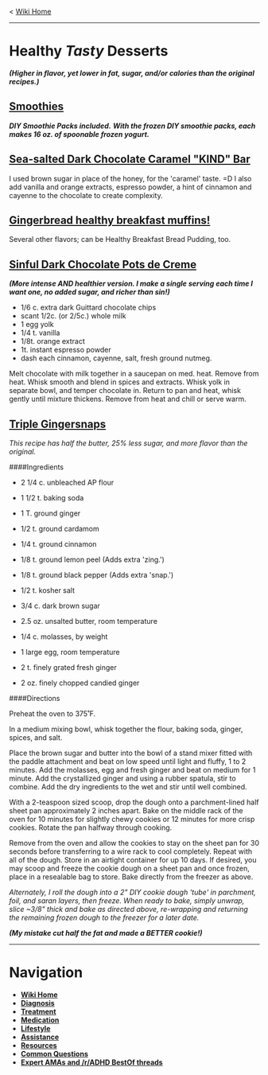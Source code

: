 ﻿< [Wiki Home](/r/adhd/wiki)

***
# Healthy *Tasty* Desserts
***(Higher in flavor, yet lower in fat, sugar, and/or calories than the original recipes.)***

## [Smoothies](/r/ADHD/wiki/smoothies)
  ***DIY Smoothie Packs included.***
  ***With the frozen DIY smoothie packs, each makes 16 oz. of spoonable frozen yogurt.***

## **[Sea-salted Dark Chocolate Caramel "KIND" Bar](http://www.theyummylife.com/recipes/324)** 
I used brown sugar in place of the honey, for the 'caramel' taste. =D I also add vanilla and orange extracts, espresso powder, a hint of cinnamon and cayenne to the chocolate to create complexity.

## [Gingerbread healthy breakfast muffins!](http://www.theyummylife.com/magic_muffins)
Several other flavors; can be Healthy Breakfast Bread Pudding, too.

## [Sinful Dark Chocolate Pots de Creme](http://bakedbree.com/land-o-lakes-milk-chocolate-pots-de-creme?utm_source=feedburner&utm_medium=email&utm_campaign=Feed:+BakedBree+%28Baked+Bree%29)
  ***(More intense AND healthier version. I make a single serving each time I want one, no added sugar, and richer than sin!)***

* 1/6 c. extra dark Guittard chocolate chips  
* scant 1/2c. (or 2/5c.) whole milk  
* 1 egg yolk  
* 1/4 t. vanilla  
* 1/8t. orange extract  
* 1t. instant espresso powder  
* dash each cinnamon, cayenne, salt, fresh ground nutmeg. 

Melt chocolate with milk together in a saucepan on med. heat. Remove from heat. Whisk smooth and blend in spices and extracts. Whisk yolk in separate bowl, and temper chocolate in. Return to pan and heat, whisk gently until mixture thickens. Remove from heat and chill or serve warm.

## [Triple Gingersnaps](http://www.foodnetwork.com/recipes/alton-brown/ginger-snaps-recipe.html)
*This recipe has half the butter, 25% less sugar, and more flavor than the original.*  

####Ingredients

* 2 1/4 c. unbleached AP flour
* 1 1/2 t. baking soda
* 1 T. ground ginger
* 1/2 t. ground cardamom
* 1/4 t. ground cinnamon
* 1/8 t. ground lemon peel  (Adds extra 'zing.')
* 1/8 t. ground black pepper (Adds extra 'snap.')
* 1/2 t. kosher salt

* 3/4 c. dark brown sugar
* 2.5 oz. unsalted butter, room temperature
* 1/4 c. molasses, by weight
* 1 large egg, room temperature
* 2 t. finely grated fresh ginger
* 2 oz. finely chopped candied ginger

####Directions

Preheat the oven to 375˚F.

In a medium mixing bowl, whisk together the flour, baking soda, ginger, spices, and salt.

Place the brown sugar and butter into the bowl of a stand mixer fitted with the paddle attachment and beat on low speed until light and fluffy, 1 to 2 minutes. Add the molasses, egg and fresh ginger and beat on medium for 1 minute. Add the crystallized ginger and using a rubber spatula, stir to combine. Add the dry ingredients to the wet and stir until well combined.

With a 2-teaspoon sized scoop, drop the dough onto a parchment-lined half sheet pan approximately 2 inches apart. Bake on the middle rack of the oven for 10 minutes for slightly chewy cookies or 12 minutes for more crisp cookies. Rotate the pan halfway through cooking.

Remove from the oven and allow the cookies to stay on the sheet pan for 30 seconds before transferring to a wire rack to cool completely. Repeat with all of the dough. Store in an airtight container for up 10 days. If desired, you may scoop and freeze the cookie dough on a sheet pan and once frozen, place in a resealable bag to store. Bake directly from the freezer as above.

*Alternately, I roll the dough into a 2" DIY cookie dough 'tube' in parchment, foil, and saran layers, then freeze.  When ready to bake, simply unwrap, slice ~3/8" thick and bake as directed above, re-wrapping and returning the remaining frozen dough to the freezer for a later date.*

  ***(My mistake cut half the fat and made a BETTER cookie!)*** 



***
# Navigation

* **[Wiki Home](/r/adhd/wiki)**  
* **[Diagnosis](/r/adhd/wiki/diagnosis)**  
* **[Treatment](/r/adhd/wiki/treatment)**  
* **[Medication](/r/adhd/wiki/medication)**  
* **[Lifestyle](/r/adhd/wiki/lifestyle)**  
* **[Assistance](/r/adhd/wiki/assistance)**  
* **[Resources](/r/adhd/wiki/resources)**  
* **[Common Questions](/r/adhd/wiki/common_questions)**  
* **[Expert AMAs and /r/ADHD BestOf threads](/r/adhd/wiki/BestOf)**  
